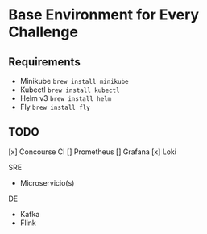 # Base Environment for Every Challenge

## Requirements

* Minikube `brew install minikube`
* Kubectl `brew install kubectl`
* Helm v3 `brew install helm`
* Fly `brew install fly`

## TODO

[x] Concourse CI
[] Prometheus
[] Grafana
[x] Loki

SRE

* Microservicio(s)

DE

* Kafka
* Flink